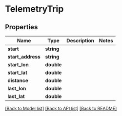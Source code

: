 # TelemetryTrip

## Properties
Name | Type | Description | Notes
------------ | ------------- | ------------- | -------------
**start** | **string** |  | 
**start_address** | **string** |  | 
**start_lon** | **double** |  | 
**start_lat** | **double** |  | 
**distance** | **double** |  | 
**last_lon** | **double** |  | 
**last_lat** | **double** |  | 

[[Back to Model list]](../README.md#documentation-for-models) [[Back to API list]](../README.md#documentation-for-api-endpoints) [[Back to README]](../README.md)


